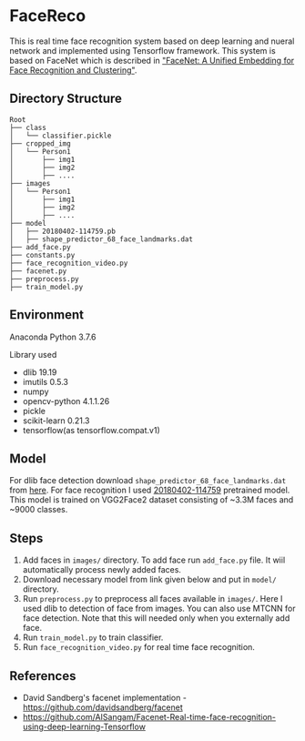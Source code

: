 # FaceReco

This is real time face recognition system based on deep learning and nueral network and implemented using Tensorflow framework. 
This system is based on FaceNet which is described in ["FaceNet: A Unified Embedding for Face Recognition and Clustering"](http://arxiv.org/abs/1503.03832).

## Directory Structure
```
Root
├── class
│   └── classifier.pickle
├── cropped_img
│   └── Person1
│       ├── img1
│       ├── img2
│       ├── ....
├── images
│   └── Person1
│       ├── img1
│       ├── img2
│       ├── ....
├── model
│   ├── 20180402-114759.pb
│   ├── shape_predictor_68_face_landmarks.dat
├── add_face.py
├── constants.py
├── face_recognition_video.py
├── facenet.py
├── preprocess.py
├── train_model.py
```

## Environment
Anaconda Python 3.7.6

Library used
- dlib 19.19
- imutils 0.5.3
- numpy
- opencv-python 4.1.1.26
- pickle
- scikit-learn 0.21.3
- tensorflow(as tensorflow.compat.v1)

## Model
For dlib face detection download ```shape_predictor_68_face_landmarks.dat``` from [here](http://dlib.net/files/shape_predictor_68_face_landmarks.dat.bz2).
For face recognition I used [20180402-114759](https://drive.google.com/open?id=1EXPBSXwTaqrSC0OhUdXNmKSh9qJUQ55-) pretrained model. This model
is trained on VGG2Face2 dataset consisting of ~3.3M faces and ~9000 classes.

## Steps
1. Add faces in ```images/``` directory. To add face run ```add_face.py``` file. It wiil automatically process newly added faces.
2. Download necessary model from link given below and put in ```model/``` directory.
3. Run ```preprocess.py``` to preprocess all faces available in ```images/```. Here I used dlib to detection of face from images. You can also use MTCNN for face detection. Note that this will needed only when you externally add face.
4. Run ```train_model.py``` to train classifier.
5. Run ```face_recognition_video.py``` for real time face recognition.

## References
- David Sandberg's facenet implementation - https://github.com/davidsandberg/facenet
- https://github.com/AISangam/Facenet-Real-time-face-recognition-using-deep-learning-Tensorflow
